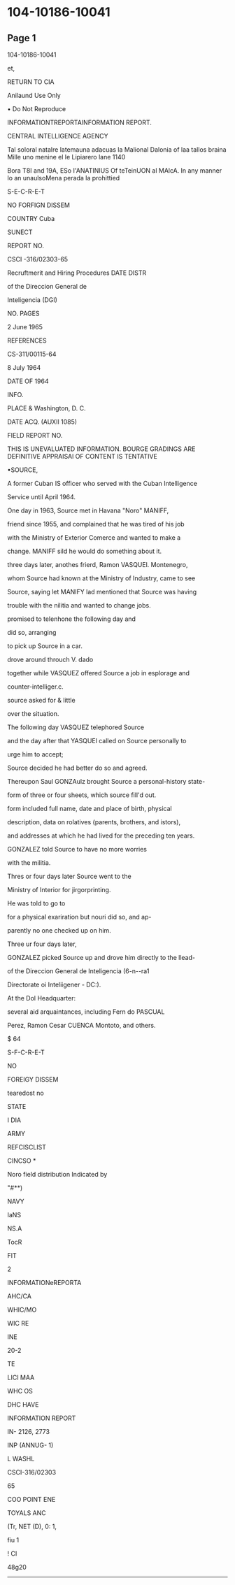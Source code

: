 # 104-10186-10041

## Page 1

104-10186-10041

et,

RETURN TO CIA

Anilaund Use Only

• Do Not Reproduce

INFORMATIONTREPORTAINFORMATION REPORT.

CENTRAL INTELLIGENCE AGENCY

Tal soloral natalre latemauna adacuas la Malional Dalonia of laa tallos braina Mille uno menine el le Lipiarero lane 1140

Bora T8I and 19A, ESo I'ANATINIUS Of teTeinUON al MAlcA. ln any manner lo an unaulsoMena perada la prohittied

S-E-C-R-E-T

NO FORFIGN DISSEM

COUNTRY Cuba

SUNECT

REPORT NO.

CSCI -316/02303-65

Recruftmerit and Hiring Procedures DATE DISTR

of the Direccion General de

Inteligencia (DGI)

NO. PAGES

2 June 1965

REFERENCES

CS-311/00115-64

8 July 1964

DATE OF 1964

INFO.

PLACE & Washington, D. C.

DATE ACQ. (AUXIl 1085)

FIELD REPORT NO.

THIS IS UNEVALUATED INFORMATION. BOURGE GRADINGS ARE DEFINITIVE APPRAISAl OF CONTENT IS TENTATIVE

•SOURCE,

A former Cuban IS officer who served with the Cuban Intelligence

Service until April 1964.

One day in 1963, Source met in Havana "Noro" MANIFF,

friend since 1955, and complained that he was tired of his job

with the Ministry of Exterior Comerce and wanted to make a

change. MANIFF sild he would do something about it.

three days later, anothes frierd, Ramon VASQUEl. Montenegro,

whom Source had known at the Ministry of Industry, came to see

Source, saying let MANIFY lad mentioned that Source was having

trouble with the nilitia and wanted to change jobs.

promised to telenhone the following day and

did so, arranging

to pick up Source in a car.

drove around throuch V. dado

together while VASQUEZ offered Source a job in esplorage and

counter-intelliger.c.

source asked for & little

over the situation.

The following day VASQUEZ telephored Source

and the day after that YASQUEl called on Source personally to

urge him to accept;

Source decided he had better do so and agreed.

Thereupon Saul GONZAulz brought Source a personal-history state-

form of three or four sheets, which source fill'd out.

form included full name, date and place of birth, physical

description, data on rolatives (parents, brothers, and istors),

and addresses at which he had lived for the preceding ten years.

GONZALEZ told Source to have no more worries

with the militia.

Thres or four days later Source went to the

Ministry of Interior for jirgorprinting.

He was told to go to

for a physical exariration but nouri did so, and ap-

parently no one checked up on him.

Three ur four days later,

GONZALEZ picked Source up and drove him directly to the llead-

of the Direccion General de Inteligencia (6-n--ra1

Directorate oi Inteliigener - DC:).

At the Dol Headquarter:

several aid arquaintances, including Fern do PASCUAL

Perez, Ramon Cesar CUENCA Montoto, and others.

$ 64

S-F-C-R-E-T

NO

FOREIGY DISSEM

tearedost no

STATE

I DIA

ARMY

REFCISCLIST

CINCSO *

Noro field distribution Indicated by

"#**)

NAVY

IaNS

NS.A

TocR

FIT

2

INFORMATIONeREPORTA

AHC/CA

WHIC/MO

WIC RE

INE

20-2

TE

LICI MAA

WHC OS

DHC HAVE

INFORMATION REPORT

IN- 2126, 2773

INP (ANNUG- 1)

L WASHL

CSCI-316/02303

65

COO POINT ENE

TOYALS ANC

(Tr, NET (D), 0: 1,

fiu 1

! CI

48g20

---

